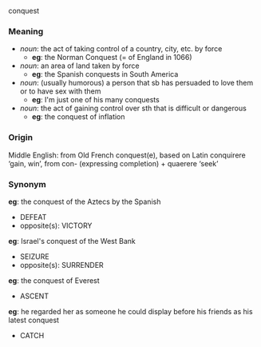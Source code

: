 conquest
### Meaning
+ _noun_: the act of taking control of a country, city, etc. by force
	+ __eg__: the Norman Conquest (= of England in 1066)
+ _noun_: an area of land taken by force
	+ __eg__: the Spanish conquests in South America
+ _noun_: (usually humorous) a person that sb has persuaded to love them or to have sex with them
	+ __eg__: I'm just one of his many conquests
+ _noun_: the act of gaining control over sth that is difficult or dangerous
	+ __eg__: the conquest of inflation

### Origin

Middle English: from Old French conquest(e), based on Latin conquirere ‘gain, win’, from con- (expressing completion) + quaerere ‘seek’

### Synonym

__eg__: the conquest of the Aztecs by the Spanish

+ DEFEAT
+ opposite(s): VICTORY

__eg__: Israel's conquest of the West Bank

+ SEIZURE
+ opposite(s): SURRENDER

__eg__: the conquest of Everest

+ ASCENT

__eg__: he regarded her as someone he could display before his friends as his latest conquest

+ CATCH


